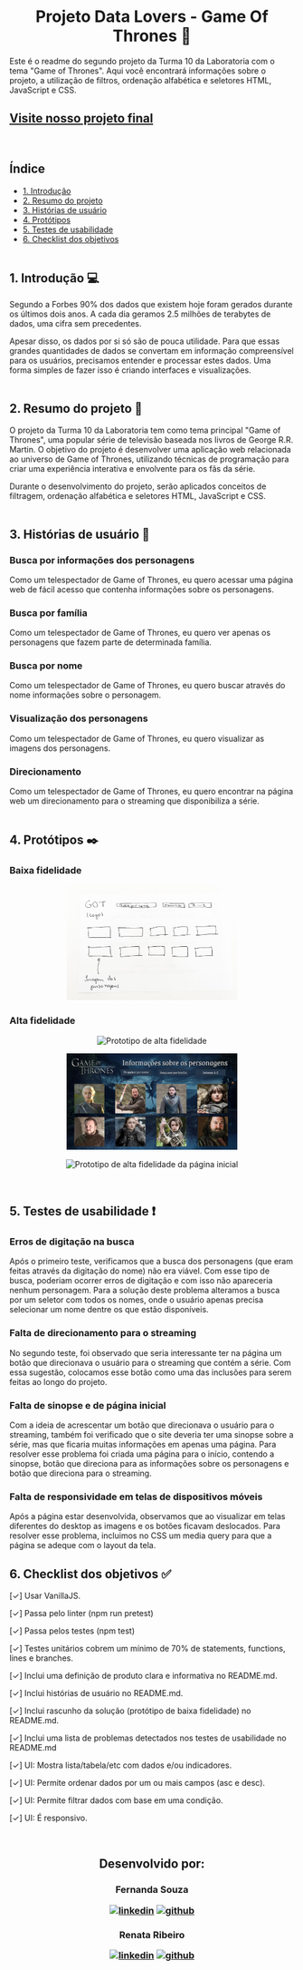 
<h1 align="center"> Projeto Data Lovers - Game Of Thrones 💛 </h1>

Este é o readme do segundo projeto da Turma 10 da Laboratoria com o tema "Game of Thrones". Aqui você encontrará informações sobre o projeto, a utilização de filtros, ordenação alfabética e seletores HTML, JavaScript e CSS.<br>

## [Visite nosso projeto final](https://rbcribeiro.github.io/SAP010-data-lovers/)
<br>

## Índice

* [1. Introdução](#1-introdução-💻)
* [2. Resumo do projeto](#2-resumo-do-projeto-📄)
* [3. Histórias de usuário](#3-histórias-de-usuário-💬)
* [4. Protótipos](#4-protótipos-✒️)
* [5. Testes de usabilidade](#5-testes-de-usabilidade-❗)
* [6. Checklist dos objetivos](#6-checklist-dos-objetivos-✅)
<br><br>

## 1. Introdução 💻

Segundo a Forbes 90% dos dados que existem hoje foram gerados durante os últimos dois anos. A cada dia geramos 2.5 milhões de terabytes de dados, uma cifra sem precedentes.

Apesar disso, os dados por si só são de pouca utilidade. Para que essas grandes quantidades de dados se convertam em informação compreensível para os usuários, precisamos entender e processar estes dados. Uma forma simples de fazer isso é criando interfaces e visualizações.
<br><br>

## 2. Resumo do projeto 📄

O projeto da Turma 10 da Laboratoria tem como tema principal "Game of Thrones", uma popular série de televisão baseada nos livros de George R.R. Martin. O objetivo do projeto é desenvolver uma aplicação web relacionada ao universo de Game of Thrones, utilizando técnicas de programação para criar uma experiência interativa e envolvente para os fãs da série.

Durante o desenvolvimento do projeto, serão aplicados conceitos de filtragem, ordenação alfabética e seletores HTML, JavaScript e CSS.
<br><br>

## 3. Histórias de usuário 💬

### Busca por informações dos personagens
Como um telespectador de Game of Thrones, eu quero acessar uma página web de fácil acesso que contenha informações sobre os personagens.

### Busca por família 
Como um telespectador de Game of Thrones, eu quero ver apenas os personagens que fazem parte de determinada família.

### Busca por nome 
Como um telespectador de Game of Thrones, eu quero buscar através do nome informações sobre o personagem.

### Visualização dos personagens
Como um telespectador de Game of Thrones, eu quero visualizar as imagens dos personagens.

### Direcionamento 
Como um telespectador de Game of Thrones, eu quero encontrar na página web um direcionamento para o streaming que disponibiliza a série.
<br><br>

## 4. Protótipos ✒️

### Baixa fidelidade

<p align="center">
    <img src=".github/prototipo_baixa_fidelidade.jfif" alt="Prototipo de baixa fidelidade" width="60%" /></p>

### Alta fidelidade

<p align="center">
    <img src=".github/páginainicial.png" alt="Prototipo de alta fidelidade" width="60%" /></p>

<p align="center">
    <img src=".github/prototipo_alta_fidelidade.png" alt="Prototipo de alta fidelidade" width="60%" /></p>

<p align="center">
    <img src=".github/prototipoiniciogif.gif" alt="Prototipo de alta fidelidade da página inicial" width="60%" /></p>   

<br>

## 5. Testes de usabilidade ❗

### Erros de digitação na busca
Após o primeiro teste, verificamos que a busca dos personagens (que eram feitas através da digitação do nome) não era viável. Com esse tipo de busca, poderiam ocorrer erros de digitação e com isso não apareceria nenhum personagem. Para a solução deste problema alteramos a busca por um seletor com todos os nomes, onde o usuário apenas precisa selecionar um nome dentre os que estão disponíveis.

### Falta de direcionamento para o streaming 
No segundo teste, foi observado que seria interessante ter na página um botão que direcionava o usuário para o streaming que contém a série. Com essa sugestão, colocamos esse botão como uma das inclusões para serem feitas ao longo do projeto.

### Falta de sinopse e de página inicial
Com a ideia de acrescentar um botão que direcionava o usuário para o streaming, também foi verificado que o site deveria ter uma sinopse sobre a série, mas que ficaria muitas informações em apenas uma página. Para resolver esse problema foi criada uma página para o início, contendo a sinopse, botão que direciona para as informações sobre os personagens e botão que direciona para o streaming.

### Falta de responsividade em telas de dispositivos móveis 
Após a página estar desenvolvida, observamos que ao visualizar em telas diferentes do desktop as imagens e os botões ficavam deslocados. Para resolver esse problema, incluimos no CSS um media query para que a página se adeque com o layout da tela.


## 6. Checklist dos objetivos ✅

[✓] Usar VanillaJS.

[✓] Passa pelo linter (npm run pretest)

[✓] Passa pelos testes (npm test)

[✓] Testes unitários cobrem um mínimo de 70% de statements, functions, lines e branches.

[✓] Inclui uma definição de produto clara e informativa no README.md.

[✓] Inclui histórias de usuário no README.md.

[✓] Inclui rascunho da solução (protótipo de baixa fidelidade) no README.md.

[✓] Inclui uma lista de problemas detectados nos testes de usabilidade no README.md

[✓] UI: Mostra lista/tabela/etc com dados e/ou indicadores.

[✓] UI: Permite ordenar dados por um ou mais campos (asc e desc).

[✓] UI: Permite filtrar dados com base em uma condição.

[✓] UI: É responsivo.

<br>
<h2 align="center"> Desenvolvido por:
</h2>

<h3 align="center"> Fernanda Souza

[![linkedin](https://img.shields.io/badge/linkedin-0A66C2?style=for-the-badge&logo=linkedin&logoColor=white)](https://github.com/fernanda-asouza)
[![github](https://img.shields.io/badge/GitHub-100000?style=for-the-badge&logo=github&logoColor=white)](https://www.linkedin.com/in/fernandaasouza/)</h3>


<h3 align="center"> Renata Ribeiro 

[![linkedin](https://img.shields.io/badge/linkedin-0A66C2?style=for-the-badge&logo=linkedin&logoColor=white)](https://www.linkedin.com/in/rbcribeiro/)
[![github](https://img.shields.io/badge/GitHub-100000?style=for-the-badge&logo=github&logoColor=white)](https://github.com/rbcribeiro)</h3>
<br><br>
